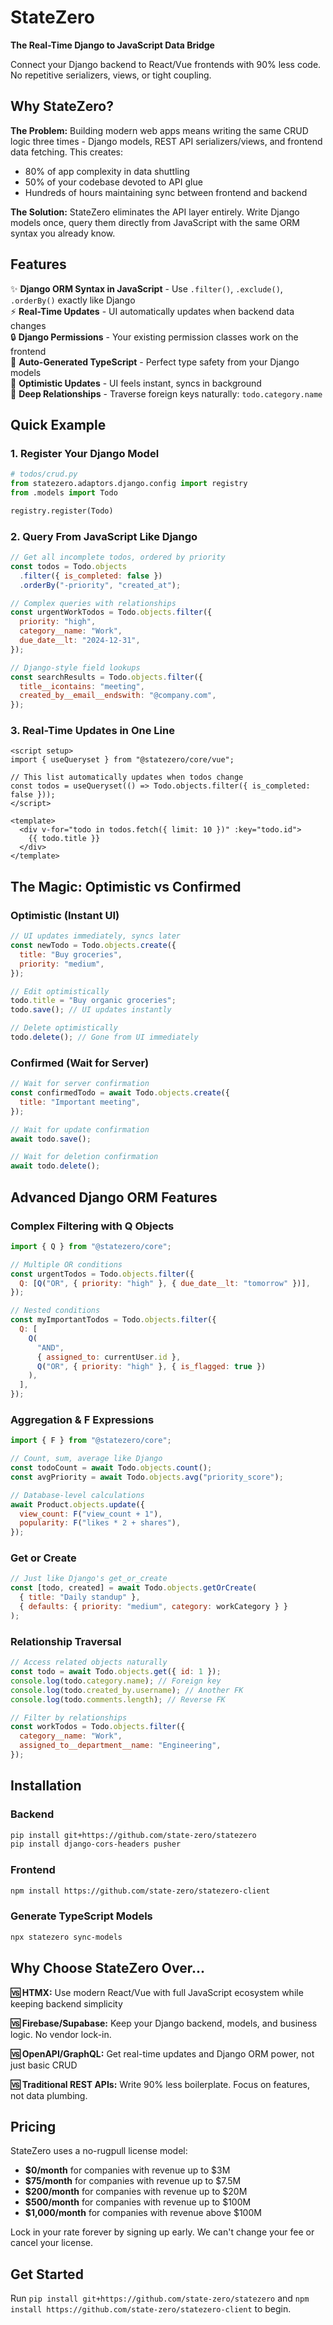 # StateZero

**The Real-Time Django to JavaScript Data Bridge**

Connect your Django backend to React/Vue frontends with 90% less code. No repetitive serializers, views, or tight coupling.

## Why StateZero?

**The Problem:** Building modern web apps means writing the same CRUD logic three times - Django models, REST API serializers/views, and frontend data fetching. This creates:

- 80% of app complexity in data shuttling
- 50% of your codebase devoted to API glue
- Hundreds of hours maintaining sync between frontend and backend

**The Solution:** StateZero eliminates the API layer entirely. Write Django models once, query them directly from JavaScript with the same ORM syntax you already know.

## Features

✨ **Django ORM Syntax in JavaScript** - Use `.filter()`, `.exclude()`, `.orderBy()` exactly like Django  
⚡ **Real-Time Updates** - UI automatically updates when backend data changes  
🔒 **Django Permissions** - Your existing permission classes work on the frontend  
📝 **Auto-Generated TypeScript** - Perfect type safety from your Django models  
🚀 **Optimistic Updates** - UI feels instant, syncs in background  
🔗 **Deep Relationships** - Traverse foreign keys naturally: `todo.category.name`

## Quick Example

### 1. Register Your Django Model

```python
# todos/crud.py
from statezero.adaptors.django.config import registry
from .models import Todo

registry.register(Todo)
```

### 2. Query From JavaScript Like Django

```javascript
// Get all incomplete todos, ordered by priority
const todos = Todo.objects
  .filter({ is_completed: false })
  .orderBy("-priority", "created_at");

// Complex queries with relationships
const urgentWorkTodos = Todo.objects.filter({
  priority: "high",
  category__name: "Work",
  due_date__lt: "2024-12-31",
});

// Django-style field lookups
const searchResults = Todo.objects.filter({
  title__icontains: "meeting",
  created_by__email__endswith: "@company.com",
});
```

### 3. Real-Time Updates in One Line

```vue
<script setup>
import { useQueryset } from "@statezero/core/vue";

// This list automatically updates when todos change
const todos = useQueryset(() => Todo.objects.filter({ is_completed: false }));
</script>

<template>
  <div v-for="todo in todos.fetch({ limit: 10 })" :key="todo.id">
    {{ todo.title }}
  </div>
</template>
```

## The Magic: Optimistic vs Confirmed

### Optimistic (Instant UI)

```javascript
// UI updates immediately, syncs later
const newTodo = Todo.objects.create({
  title: "Buy groceries",
  priority: "medium",
});

// Edit optimistically
todo.title = "Buy organic groceries";
todo.save(); // UI updates instantly

// Delete optimistically
todo.delete(); // Gone from UI immediately
```

### Confirmed (Wait for Server)

```javascript
// Wait for server confirmation
const confirmedTodo = await Todo.objects.create({
  title: "Important meeting",
});

// Wait for update confirmation
await todo.save();

// Wait for deletion confirmation
await todo.delete();
```

## Advanced Django ORM Features

### Complex Filtering with Q Objects

```javascript
import { Q } from "@statezero/core";

// Multiple OR conditions
const urgentTodos = Todo.objects.filter({
  Q: [Q("OR", { priority: "high" }, { due_date__lt: "tomorrow" })],
});

// Nested conditions
const myImportantTodos = Todo.objects.filter({
  Q: [
    Q(
      "AND",
      { assigned_to: currentUser.id },
      Q("OR", { priority: "high" }, { is_flagged: true })
    ),
  ],
});
```

### Aggregation & F Expressions

```javascript
import { F } from "@statezero/core";

// Count, sum, average like Django
const todoCount = await Todo.objects.count();
const avgPriority = await Todo.objects.avg("priority_score");

// Database-level calculations
await Product.objects.update({
  view_count: F("view_count + 1"),
  popularity: F("likes * 2 + shares"),
});
```

### Get or Create

```javascript
// Just like Django's get_or_create
const [todo, created] = await Todo.objects.getOrCreate(
  { title: "Daily standup" },
  { defaults: { priority: "medium", category: workCategory } }
);
```

### Relationship Traversal

```javascript
// Access related objects naturally
const todo = await Todo.objects.get({ id: 1 });
console.log(todo.category.name); // Foreign key
console.log(todo.created_by.username); // Another FK
console.log(todo.comments.length); // Reverse FK

// Filter by relationships
const workTodos = Todo.objects.filter({
  category__name: "Work",
  assigned_to__department__name: "Engineering",
});
```

## Installation

### Backend

```bash
pip install git+https://github.com/state-zero/statezero
pip install django-cors-headers pusher
```

### Frontend

```bash
npm install https://github.com/state-zero/statezero-client
```

### Generate TypeScript Models

```bash
npx statezero sync-models
```

## Why Choose StateZero Over...

**🆚 HTMX:** Use modern React/Vue with full JavaScript ecosystem while keeping backend simplicity

**🆚 Firebase/Supabase:** Keep your Django backend, models, and business logic. No vendor lock-in.

**🆚 OpenAPI/GraphQL:** Get real-time updates and Django ORM power, not just basic CRUD

**🆚 Traditional REST APIs:** Write 90% less boilerplate. Focus on features, not data plumbing.

## Pricing

StateZero uses a no-rugpull license model:

- **$0/month** for companies with revenue up to $3M
- **$75/month** for companies with revenue up to $7.5M
- **$200/month** for companies with revenue up to $20M
- **$500/month** for companies with revenue up to $100M
- **$1,000/month** for companies with revenue above $100M

Lock in your rate forever by signing up early. We can't change your fee or cancel your license.

## Get Started

Run `pip install git+https://github.com/state-zero/statezero` and `npm install https://github.com/state-zero/statezero-client` to begin.
